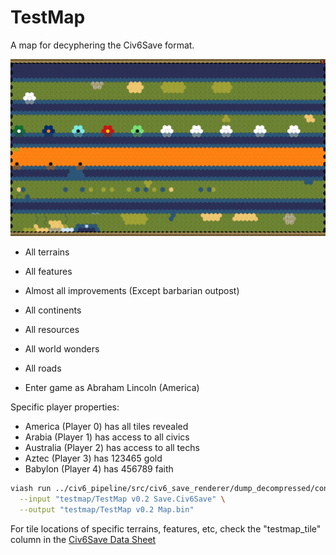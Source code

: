 # TestMap

A map for decyphering the Civ6Save format.

![](TestMap_Screenshot.jpg)

- All terrains
- All features
- Almost all improvements (Except barbarian outpost)
- All continents
- All resources
- All world wonders
- All roads

- Enter game as Abraham Lincoln (America)

Specific player properties:
- America (Player 0) has all tiles revealed
- Arabia (Player 1) has access to all civics
- Australia (Player 2) has access to all techs
- Aztec (Player 3) has 123465 gold
- Babylon (Player 4) has 456789 faith

```bash
viash run ../civ6_pipeline/src/civ6_save_renderer/dump_decompressed/config.vsh.yaml -- \
  --input "testmap/TestMap v0.2 Save.Civ6Save" \
  --output "testmap/TestMap v0.2 Map.bin"
```

For tile locations of specific terrains, features, etc, check the "testmap_tile" column in the [Civ6Save Data Sheet](https://docs.google.com/spreadsheets/d/1bOlgW25zpWOUTPcPcNDbfpXK5f90J2BBaBuzwypABQs/edit#gid=66860690)